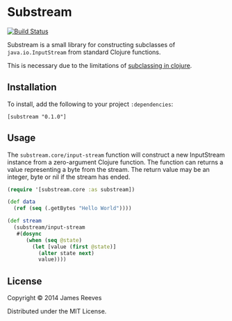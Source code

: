 # Substream

[![Build Status](https://travis-ci.org/weavejester/substream.png?branch=master)](https://travis-ci.org/weavejester/substream)

Substream is a small library for constructing subclasses of
`java.io.InputStream` from standard Clojure functions.

This is necessary due to the limitations of
[subclassing in clojure][1].

[1]: http://tech.puredanger.com/2011/08/12/subclassing-in-clojure/

## Installation

To install, add the following to your project `:dependencies`:

    [substream "0.1.0"]

## Usage

The `substream.core/input-stream` function will construct a new
InputStream instance from a zero-argument Clojure function. The
function can returns a value representing a byte from the stream. The
return value may be an integer, byte or nil if the stream has ended.

```clojure
(require '[substream.core :as substream])

(def data
  (ref (seq (.getBytes "Hello World"))))

(def stream
  (substream/input-stream
   #(dosync
      (when (seq @state)
        (let [value (first @state)]
          (alter state next)
          value))))
```

## License

Copyright © 2014 James Reeves

Distributed under the MIT License.

